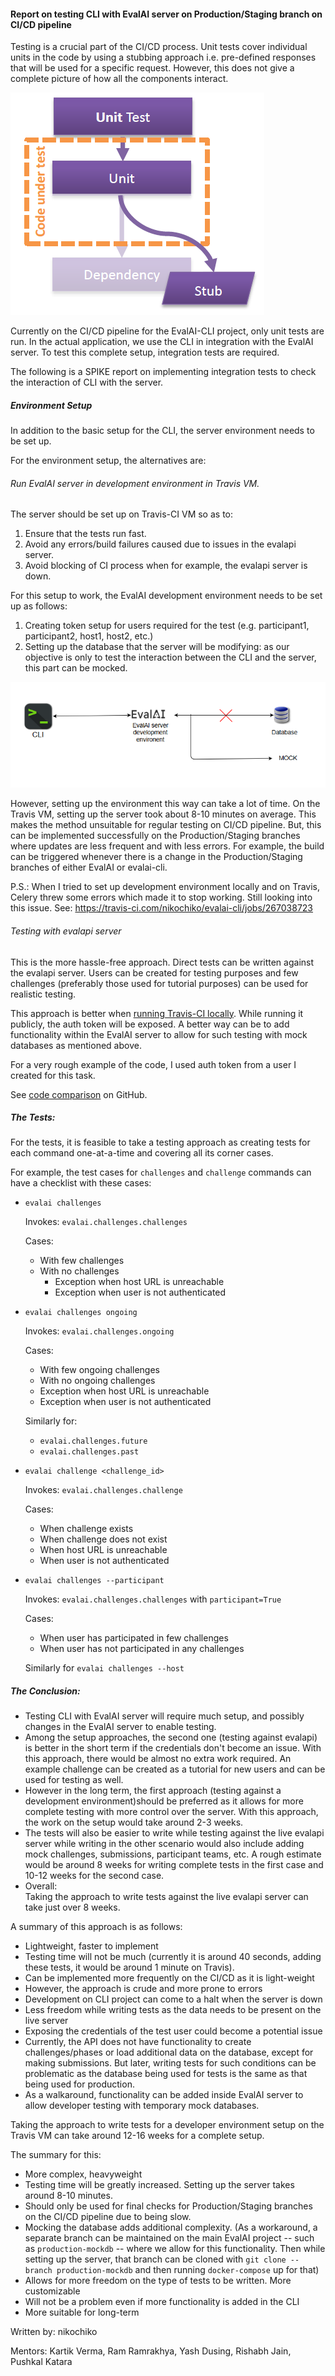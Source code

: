 <h4> Report on testing CLI with EvalAI server on Production/Staging branch on CI/CD pipeline </h4>

Testing is a crucial part of the CI/CD process. Unit tests cover individual units
in the code by using a stubbing approach i.e. pre-defined responses that will be used for a specific request.
However, this does not give a complete picture of how all the components interact.

![Stubbing Image](../../images/stubbing.png)

Currently on the CI/CD pipeline for the EvalAI-CLI project, only unit tests are run.
In the actual application, we use the CLI in integration with the EvalAI server.
To test this complete setup, integration tests are required.

The following is a SPIKE report on implementing integration tests to check the interaction of
CLI with the server.

<h5> Environment  Setup </h5>
In addition to the basic setup for the CLI, the server environment needs to be set up.

For the environment setup, the alternatives are:

<h6> Run EvalAI server in development environment in Travis VM. </h6>

The server should be set up on Travis-CI VM so as to:
  1.	Ensure that the tests run fast.
  2.	Avoid any errors/build failures caused due to issues in the evalapi server.
  3.	Avoid blocking of CI process when for example, the evalapi server is down.

For this setup to work, the EvalAI development environment needs to be set up as follows:
  1.	Creating token setup for users required for the test (e.g. participant1, participant2, host1, host2, etc.)
  2.	Setting up the database that the server will be modifying: as our objective is
    only to test the interaction between the CLI and the server, this part can be mocked.

  ![Mock database](../../images/mock-db.png)

However, setting up the environment this way can take a lot of time. On the Travis VM,
setting up the server took about 8-10 minutes on average. This makes the method
unsuitable for regular testing on CI/CD pipeline. But, this can be implemented successfully on
the Production/Staging branches where updates are less frequent and with less errors.
For example, the build can be triggered whenever there is a change in the Production/Staging
branches of either EvalAI or evalai-cli.

P.S.: When I tried to set up development environment locally and on Travis,
Celery threw some errors which made it to stop working.
Still looking into this issue. See: https://travis-ci.com/nikochiko/evalai-cli/jobs/267038723

<h6> Testing with evalapi server </h6>

This is the more hassle-free approach. Direct tests can be written against the evalapi server.
Users can be created for testing purposes and few challenges (preferably those used for tutorial purposes)
can be used for realistic testing.

This approach is better when [running Travis-CI locally](https://medium.com/google-developers/how-to-run-travisci-locally-on-docker-822fc6b2db2e).
While running it publicly, the auth token will be exposed. A better way can be to add functionality
within the EvalAI server to allow for such testing with mock databases as mentioned above.

For a very rough example of the code, I used auth token from a user I created for this task.

See [code comparison](https://github.com/Cloud-CV/evalai-cli/pull/208) on GitHub.


<h5> The Tests: </h5>
For the tests, it is feasible to take a testing approach as creating tests for
each command one-at-a-time and covering all its corner cases.

For example, the test cases for `challenges` and `challenge` commands can have a
checklist with these cases:

* `evalai challenges`

	Invokes: `evalai.challenges.challenges`

  Cases:

    * With few challenges
  	* With no challenges
		* Exception when host URL is unreachable
		* Exception when user is not authenticated

* `evalai challenges ongoing`

  Invokes: `evalai.challenges.ongoing`

  Cases:

    * With few ongoing challenges
    * With no ongoing challenges
    * Exception when host URL is unreachable
    * Exception when user is not authenticated

  Similarly for:

    * `evalai.challenges.future`
    * `evalai.challenges.past`

* `evalai challenge <challenge_id>`

	Invokes: `evalai.challenges.challenge`

	Cases:

    * When challenge  exists
    * When challenge does not exist
    * When host URL is unreachable
    * When user is not authenticated

* `evalai challenges --participant`

	Invokes: `evalai.challenges.challenges` with `participant=True`

	Cases:

    * When user has participated in few challenges
    * When user has not participated in any challenges

  Similarly for `evalai challenges --host`

<h5> The Conclusion: </h5>

* Testing CLI with EvalAI server will require much setup, and possibly changes in the EvalAI server to enable testing.
* Among the setup approaches, the second one (testing against evalapi) is better in the short term if the credentials don't become an issue. With this approach, there would be almost no extra work required. An example challenge can be created as a tutorial for new users and can be used for testing as well.
* However in the long term, the first approach (testing against a development environment)should be preferred as it allows for more complete testing with more control over the server. With this approach, the work on the setup would take around 2-3 weeks.
* The tests will also be easier to write while testing against the live evalapi server while writing in the other scenario would also include adding mock challenges, submissions, participant teams, etc. A rough estimate would be around 8 weeks for writing complete tests in the first case and 10-12 weeks for the second case.
* Overall:  
Taking the approach to write tests against the live evalapi server can take just over 8 weeks.

A summary of this approach is as follows:
*	Lightweight, faster to implement
*	Testing time will not be much (currently it is around 40 seconds, adding these tests, it would be around 1 minute on Travis).
*	Can be implemented more frequently on the CI/CD as it is light-weight
*	However, the approach is crude and more prone to errors
*	Development on CLI project can come to a halt when the server is down
*	Less freedom while writing tests as the data needs to be present on the live server
*	Exposing the credentials of the test user could become a potential issue
*	Currently, the API does not have functionality to create challenges/phases or load additional data on the database, except for making submissions. But later, writing tests for such conditions can be problematic as the database being used for tests is the same as that being used for production.
*	As a walkaround, functionality can be added inside EvalAI server to allow developer testing with temporary mock databases.

Taking the approach to write tests for a developer environment setup on the Travis VM can take around 12-16 weeks for a complete setup.

The summary for this:
*	More complex, heavyweight
*	Testing time will be greatly increased. Setting up the server takes around 8-10 minutes.
*	Should only be used for final checks for Production/Staging branches on the CI/CD pipeline due to being slow.
*	Mocking the database adds additional complexity. (As a workaround, a separate branch can be maintained on the main EvalAI project -- such as `production-mockdb` -- where we allow for this functionality. Then while setting up the server, that branch can be cloned with `git clone --branch production-mockdb` and then running `docker-compose` up for that)
*	Allows for more freedom on the type of tests to be written. More customizable
*	Will not be a problem even if more functionality is added in the CLI
*	More suitable for long-term

Written by: nikochiko

Mentors: Kartik Verma, Ram Ramrakhya, Yash Dusing, Rishabh Jain, Pushkal Katara
